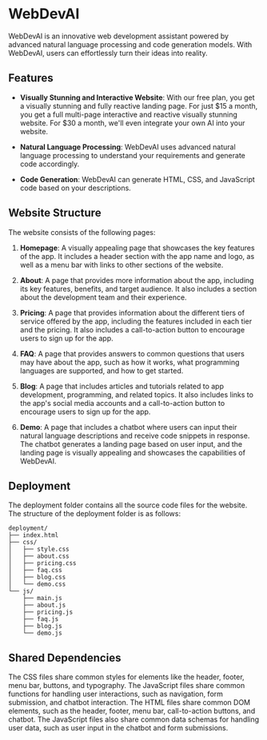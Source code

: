 # WebDevAI

WebDevAI is an innovative web development assistant powered by advanced natural language processing and code generation models. With WebDevAI, users can effortlessly turn their ideas into reality. 

## Features

- **Visually Stunning and Interactive Website**: With our free plan, you get a visually stunning and fully reactive landing page. For just $15 a month, you get a full multi-page interactive and reactive visually stunning website. For $30 a month, we'll even integrate your own AI into your website.

- **Natural Language Processing**: WebDevAI uses advanced natural language processing to understand your requirements and generate code accordingly.

- **Code Generation**: WebDevAI can generate HTML, CSS, and JavaScript code based on your descriptions.

## Website Structure

The website consists of the following pages:

1. **Homepage**: A visually appealing page that showcases the key features of the app. It includes a header section with the app name and logo, as well as a menu bar with links to other sections of the website.

2. **About**: A page that provides more information about the app, including its key features, benefits, and target audience. It also includes a section about the development team and their experience.

3. **Pricing**: A page that provides information about the different tiers of service offered by the app, including the features included in each tier and the pricing. It also includes a call-to-action button to encourage users to sign up for the app.

4. **FAQ**: A page that provides answers to common questions that users may have about the app, such as how it works, what programming languages are supported, and how to get started.

5. **Blog**: A page that includes articles and tutorials related to app development, programming, and related topics. It also includes links to the app's social media accounts and a call-to-action button to encourage users to sign up for the app.

6. **Demo**: A page that includes a chatbot where users can input their natural language descriptions and receive code snippets in response. The chatbot generates a landing page based on user input, and the landing page is visually appealing and showcases the capabilities of WebDevAI.

## Deployment

The deployment folder contains all the source code files for the website. The structure of the deployment folder is as follows:

```
deployment/
├── index.html
├── css/
│   ├── style.css
│   ├── about.css
│   ├── pricing.css
│   ├── faq.css
│   ├── blog.css
│   └── demo.css
└── js/
    ├── main.js
    ├── about.js
    ├── pricing.js
    ├── faq.js
    ├── blog.js
    └── demo.js
```

## Shared Dependencies

The CSS files share common styles for elements like the header, footer, menu bar, buttons, and typography. The JavaScript files share common functions for handling user interactions, such as navigation, form submission, and chatbot interaction. The HTML files share common DOM elements, such as the header, footer, menu bar, call-to-action buttons, and chatbot. The JavaScript files also share common data schemas for handling user data, such as user input in the chatbot and form submissions.